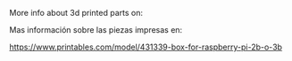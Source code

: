 More info about 3d printed parts on:

Mas información sobre las piezas impresas en:

https://www.printables.com/model/431339-box-for-raspberry-pi-2b-o-3b
